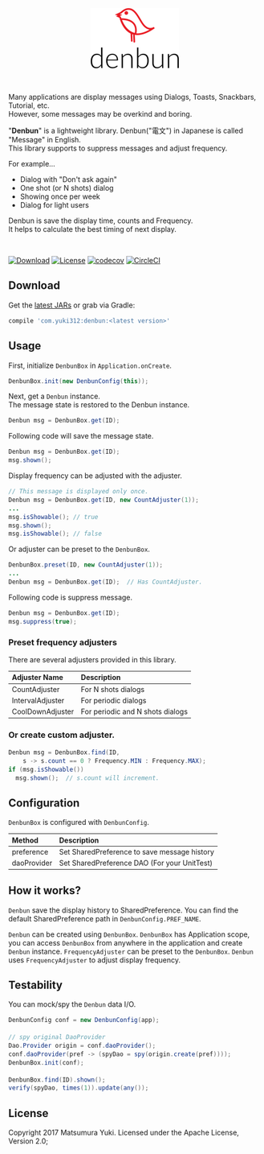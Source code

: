 <p align="center">
<img src="https://github.com/YukiMatsumura/denbun/blob/master/art/logo.png?raw=true" width="176" height="120" alt="denbun" />
</p>
<br />

Many applications are display messages using Dialogs, Toasts, Snackbars, Tutorial, etc.  
However, some messages may be overkind and boring.  

"__Denbun__" is a lightweight library. 
Denbun("電文") in Japanese is called "Message" in English.  
This library supports to suppress messages and adjust frequency.  

For example...  

 - Dialog with "Don't ask again"
 - One shot (or N shots) dialog
 - Showing once per week
 - Dialog for light users

Denbun is save the display time, counts and Frequency.  
It helps to calculate the best timing of next display.  

<br />

[![Download](https://api.bintray.com/packages/yuki312/maven/denbun/images/download.svg)](https://bintray.com/yuki312/maven/denbun/_latestVersion) [![License](https://img.shields.io/badge/License-Apache%202.0-blue.svg)](https://opensource.org/licenses/Apache-2.0) [![codecov](https://codecov.io/gh/YukiMatsumura/denbun/branch/master/graph/badge.svg)](https://codecov.io/gh/YukiMatsumura/denbun) [![CircleCI](https://circleci.com/gh/YukiMatsumura/denbun.svg?style=shield)](https://circleci.com/gh/YukiMatsumura/denbun)


## Download

Get the [latest JARs](https://bintray.com/yuki312/maven/denbun/_latestVersion) or grab via Gradle:

```gradle
compile 'com.yuki312:denbun:<latest version>'
```


## Usage

First, initialize `DenbunBox` in `Application.onCreate`.  

```java
DenbunBox.init(new DenbunConfig(this));
```

Next, get a `Denbun` instance.  
The message state is restored to the Denbun instance.  

```java
Denbun msg = DenbunBox.get(ID);
```

Following code will save the message state.  

```java
Denbun msg = DenbunBox.get(ID);
msg.shown();
```

Display frequency can be adjusted with the adjuster.  

```java
// This message is displayed only once.
Denbun msg = DenbunBox.get(ID, new CountAdjuster(1));
...
msg.isShowable(); // true
msg.shown();
msg.isShowable(); // false
```

Or adjuster can be preset to the `DenbunBox`.  

```java
DenbunBox.preset(ID, new CountAdjuster(1));
...
Denbun msg = DenbunBox.get(ID);  // Has CountAdjuster.
```

Following code is suppress message.

```java
Denbun msg = DenbunBox.get(ID);
msg.suppress(true);
```


### Preset frequency adjusters

There are several adjusters provided in this library.

Adjuster Name    | Description
:----------------|:-------------
CountAdjuster    | For N shots dialogs
IntervalAdjuster | For periodic dialogs
CoolDownAdjuster | For periodic and N shots dialogs


### Or create custom adjuster.

```java
Denbun msg = DenbunBox.find(ID,
    s -> s.count == 0 ? Frequency.MIN : Frequency.MAX);
if (msg.isShowable())
  msg.shown();  // s.count will increment.
```


## Configuration

`DenbunBox` is configured with `DenbunConfig`.  

Method      | Description
:-----------|:--------------
preference  | Set SharedPreference to save message history
daoProvider | Set SharedPreference DAO (For your UnitTest)


## How it works?

`Denbun` save the display history to SharedPreference.
You can find the default SharedPreference path in `DenbunConfig.PREF_NAME`.

`Denbun` can be created using `DenbunBox`.
`DenbunBox` has Application scope, you can access `DenbunBox` from anywhere in the application and  create `Denbun` instance.
`FrequencyAdjuster` can be preset to the `DenbunBox`.
`Denbun` uses `FrequencyAdjuster` to adjust display frequency.


## Testability

You can mock/spy the `Denbun` data I/O.

```java
DenbunConfig conf = new DenbunConfig(app);

// spy original DaoProvider
Dao.Provider origin = conf.daoProvider();
conf.daoProvider(pref -> (spyDao = spy(origin.create(pref))));
DenbunBox.init(conf);

DenbunBox.find(ID).shown();
verify(spyDao, times(1)).update(any());
```

## License

Copyright 2017 Matsumura Yuki. Licensed under the Apache License, Version 2.0;
